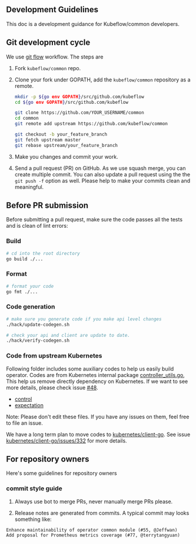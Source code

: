 ## Development Guidelines

This doc is a development guidance for Kubeflow/common developers.

## Git development cycle

We use [git flow](https://guides.github.com/introduction/flow/) workflow. The steps are

1. Fork `kubeflow/common` repo. 

1. Clone your fork under GOPATH,  add the `kubeflow/common` repository as a remote.

    ```bash
    mkdir -p ${go env GOPATH}/src/github.com/kubeflow
    cd ${go env GOPATH}/src/github.com/kubeflow
    
    git clone https://github.com/YOUR_USERNAME/common
    cd common
    git remote add upstream https://github.com/kubeflow/common
    
    git checkout -b your_feature_branch
    git fetch upstream master
    git rebase upstream/your_feature_branch
    
    ```

1. Make you changes and commit your work.

1. Send a pull request (PR) on GitHub. As we use squash merge, you can create multiple commit. You can also update a pull request using the the `git push -f` option as well. Please help to make your commits clean and meaningful.

## Before PR submission 

Before submitting a pull request, make sure the code passes all the tests and is clean of lint errors:

### Build

```bash
# cd into the root directory
go build ./...
```

### Format

```bash
# format your code
go fmt ./...
```

### Code generation

```bash
# make sure you generate code if you make api level changes
./hack/update-codegen.sh
```

```bash
# check your api and client are update to date.
./hack/verify-codegen.sh
```

### Code from upstream Kubernetes

Following folder includes some auxiliary codes to help us easily build operator. 
Codes are from Kubernetes internal package [controller_utils.go](https://github.com/kubernetes/kubernetes/blob/master/pkg/controller/controller_utils.go),
This help us remove directly dependency on Kubernetes. If we want to see more details, please check issue [#48](https://github.com/kubeflow/common/issues/48).

- [control](./pkg/controller.v1/control)
- [expectation](./pkg/controller.v1/expectation) 

Note: Please don't edit these files. If you have any issues on them, feel free to file an issue.

We have a long term plan to move codes to [kubernetes/client-go](https://github.com/kubernetes/client-go). 
See issue [kubernetes/client-go/issues/332](https://github.com/kubernetes/client-go/issues/332) for more details.


## For repository owners

Here's some guidelines for repository owners


### commit style guide

1. Always use bot to merge PRs, never manually merge PRs please.

2. Release notes are generated from commits. A typical commit may looks something like:

```
Enhance maintainability of operator common module (#55, @Jeffwan)
Add proposal for Prometheus metrics coverage (#77, @terrytangyuan)
``` 
